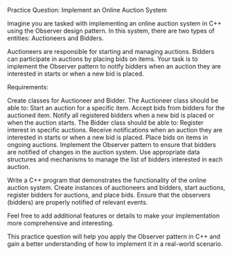 Practice Question: Implement an Online Auction System

Imagine you are tasked with implementing an online auction system in C++ using the Observer design pattern. In this system, there are two types of entities: Auctioneers and Bidders.

Auctioneers are responsible for starting and managing auctions.
Bidders can participate in auctions by placing bids on items.
Your task is to implement the Observer pattern to notify bidders when an auction they are interested in starts or when a new bid is placed.

Requirements:

Create classes for Auctioneer and Bidder.
The Auctioneer class should be able to:
Start an auction for a specific item.
Accept bids from bidders for the auctioned item.
Notify all registered bidders when a new bid is placed or when the auction starts.
The Bidder class should be able to:
Register interest in specific auctions.
Receive notifications when an auction they are interested in starts or when a new bid is placed.
Place bids on items in ongoing auctions.
Implement the Observer pattern to ensure that bidders are notified of changes in the auction system. Use appropriate data structures and mechanisms to manage the list of bidders interested in each auction.

Write a C++ program that demonstrates the functionality of the online auction system. Create instances of auctioneers and bidders, start auctions, register bidders for auctions, and place bids. Ensure that the observers (bidders) are properly notified of relevant events.

Feel free to add additional features or details to make your implementation more comprehensive and interesting.

This practice question will help you apply the Observer pattern in C++ and gain a better understanding of how to implement it in a real-world scenario.